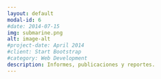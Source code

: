 ```yaml
---
layout: default
modal-id: 6
#date: 2014-07-15
img: submarine.png
alt: image-alt
#project-date: April 2014
#client: Start Bootstrap
#category: Web Development
description: Informes, publicaciones y reportes.
---
```

